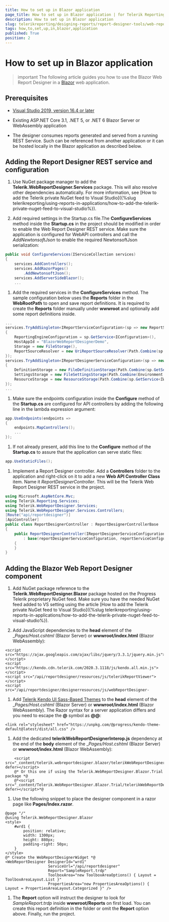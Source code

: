 ```yaml
---
title: How to set up in Blazor application
page_title: How to set up in Blazor application | for Telerik Reporting Documentation
description: How to set up in Blazor application
slug: telerikreporting/designing-reports/report-designer-tools/web-report-designer/how-to-set-up-in-blazor-application
tags: how,to,set,up,in,blazor,application
published: True
position: 2
---
```


# How to set up in Blazor application



>important The following article guides you how to use the Blazor Web Report Designer in a                     [Blazor](https://dotnet.microsoft.com/apps/aspnet/web-apps/blazor)                     web application.                 


## Prerequisites

* [Visual Studio 2019, version 16.4 or later](https://www.visualstudio.com/vs/)

* Existing ASP.NET Core 3.1, .NET 5, or .NET 6 Blazor Server or WebAssembly application                         

* The designer consumes reports generated and served from a running REST Service.                             Such can be referenced from another application or it can be hosted locally in the Blazor application as described below.                         

## Adding the Report Designer REST service and configuration

1. Use NuGet package manager to add the __Telerik.WebReportDesigner.Services__ package. This will also resolve                             other dependencies automatically. For more information, see                             [How to add the Telerik private NuGet feed to Visual Studio]({%slug telerikreporting/using-reports-in-applications/how-to-add-the-telerik-private-nuget-feed-to-visual-studio%}).                         

1. Add required settings in the Startup.cs file.The __ConfigureServices__ method inside the __Startup.cs__ in the project                             should be modified in order to enable the Web Report Designer REST service. Make sure the application                             is configured for WebAPI controllers and call the *AddNewtonsoftJson*                             to enable the required NewtonsoftJson serialization:                         

	
````c#
public void ConfigureServices(IServiceCollection services)
{
    services.AddControllers();
    services.AddRazorPages()
        .AddNewtonsoftJson();
    services.AddServerSideBlazor();
    ...
````



1. Add the required services in the __ConfigureServices__ method. The sample configuration below                             uses the __Reports__ folder in the __WebRootPath__ to open and save report definitions.                             It is required to create the __Reports__ folder manually under __wwwroot__                             and optionally add some report definitions inside.                         

	
````c#
...
services.TryAddSingleton<IReportServiceConfiguration>(sp => new ReportServiceConfiguration
{
    ReportingEngineConfiguration = sp.GetService<IConfiguration>(),
    HostAppId = "BlazorWebReportDesignerDemo",
    Storage = new FileStorage(),
    ReportSourceResolver = new UriReportSourceResolver(Path.Combine(sp.GetService<IWebHostEnvironment>().WebRootPath, "Reports"))
});
services.TryAddSingleton<IReportDesignerServiceConfiguration>(sp => new ReportDesignerServiceConfiguration
{
    DefinitionStorage = new FileDefinitionStorage(Path.Combine(sp.GetService<IWebHostEnvironment>().WebRootPath, "Reports")),
    SettingsStorage = new FileSettingsStorage(Path.Combine(Environment.GetFolderPath(Environment.SpecialFolder.ApplicationData), "Telerik Reporting")),
    ResourceStorage = new ResourceStorage(Path.Combine(sp.GetService<IWebHostEnvironment>().WebRootPath, "Resources"))
});
...
````



1. Make sure the endpoints configuration inside the __Configure__ method of the                             __Startup.cs__ are configured for API controllers by adding the following line in the                             lambda expression argument:                         

	
````c#
app.UseEndpoints(endpoints =>
{
    endpoints.MapControllers();
    ...
});
````



1. If not already present, add this line to the __Configure__ method of the __Startup.cs__                             to assure that the application can serve static files:                         

	
````c#
app.UseStaticFiles();
````



1. Implement a Report Designer controller. Add a __Controllers__ folder to the application                             and right-click on it to add a new __Web API Controller Class__ item.                             Name it *ReportDesignerController*. This will be the Telerik Web Report Designer REST service in the                             project.                         

	
````c#
using Microsoft.AspNetCore.Mvc;
using Telerik.Reporting.Services;
using Telerik.WebReportDesigner.Services;
using Telerik.WebReportDesigner.Services.Controllers;
[Route("api/reportdesigner")]
[ApiController]
public class ReportDesignerController : ReportDesignerControllerBase
{
    public ReportDesignerController(IReportDesignerServiceConfiguration reportDesignerServiceConfiguration, IReportServiceConfiguration reportServiceConfiguration)
        : base(reportDesignerServiceConfiguration, reportServiceConfiguration)
    {
    }
}
````



## Adding the Blazor Web Report Designer component

1. Add NuGet package reference to the __Telerik.WebReportDesigner.Blazor__                             package hosted on the Progress Telerik proprietary NuGet feed.                             Make sure you have the needed NuGet feed added to VS setting using the article [How to add the Telerik private NuGet feed to Visual Studio]({%slug telerikreporting/using-reports-in-applications/how-to-add-the-telerik-private-nuget-feed-to-visual-studio%}).                         

1. Add JavaScript dependencies to the __head__ element of the                             __Pages/_Host.cshtml__ (Blazor Server) or __wwwroot/index.html__ (Blazor WebAssembly):                         

	
````CSHTML
<script src="https://ajax.googleapis.com/ajax/libs/jquery/3.3.1/jquery.min.js"></script>
<script src="https://kendo.cdn.telerik.com/2020.3.1118/js/kendo.all.min.js"></script>
<script src="/api/reportdesigner/resources/js/telerikReportViewer"></script>
<script src="/api/reportdesigner/designerresources/js/webReportDesigner-
````



1. Add                             [Telerik Kendo UI Sass-Based Themes](https://docs.telerik.com/kendo-ui/styles-and-layout/sass-themes)                             to the __head__ element of the                             __Pages/_Host.cshtml__ (Blazor Server) or __wwwroot/index.html__ (Blazor WebAssembly).                             The Razor syntax for a server application differs and you need to escape the __@__ symbol as __@@__:                         

	
````CSHTML
<link rel="stylesheet" href="https://unpkg.com/@progress/kendo-theme-default@latest/dist/all.css" />
````



1. Add the dedicated __telerikWebReportDesignerInterop.js__ dependency at the end of the __body__ element of the                             __Pages/_Host.cshtml__ (Blazor Server) or __wwwroot/index.html__ (Blazor WebAssembly):                         

	
````CSHTML
    <script src="_content/telerik.webreportdesigner.blazor/telerikWebReportDesignerInterop.js" defer></script>
    @* Or this one if using the Telerik.WebReportDesigner.Blazor.Trial package *@
    @*<script src="_content/Telerik.WebReportDesigner.Blazor.Trial/telerikWebReportDesignerInterop.js" defer></script>*@
````



1. Use the following snippet to place the designer component in a razor page like __Pages/Index.razor__.                         

	
````razor
@page "/"
@using Telerik.WebReportDesigner.Blazor
<style>
    #wrd1 {
        position: relative;
        width: 1300px;
        height: 880px;
        padding-right: 50px;
    }
</style>
@* Create the WebReportDesignerWidget *@
<WebReportDesigner DesignerId="wrd1"
                   ServiceUrl="/api/reportdesigner"
                   Report="SampleReport.trdp"
                   ToolboxArea="new ToolboxAreaOptions() { Layout = ToolboxAreaLayout.List }"
                   PropertiesArea="new PropertiesAreaOptions() { Layout = PropertiesAreaLayout.Categorized }" />
````



1. The __Report__ option will instruct the designer to look for *SampleReport.trdp* inside                             __wwwroot/Reports__ on first load.                             You can create this report definition in the folder or omit the __Report__ option above.                             Finally, run the project.                         
